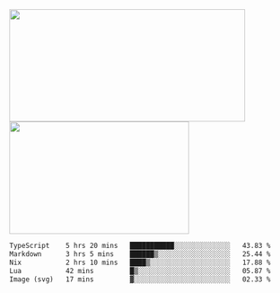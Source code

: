 <a href="https://github.com/anuraghazra/github-readme-stats">
  <img height=200 width=420 align="center" src="https://github-readme-stats.vercel.app/api?username=airRnot1106&hide_title=true&show_icons=true&rank_icon=github" />
</a>
<a href="https://github.com/anuraghazra/convoychat">
  <img height=200 width=320 align="center" src="https://github-readme-stats.vercel.app/api/top-langs/?username=airRnot1106&hide_title=true&layout=compact&hide=html,css" />
</a>

<!--START_SECTION:waka-->

```txt
TypeScript    5 hrs 20 mins   ███████████░░░░░░░░░░░░░░   43.83 %
Markdown      3 hrs 5 mins    ██████▒░░░░░░░░░░░░░░░░░░   25.44 %
Nix           2 hrs 10 mins   ████▒░░░░░░░░░░░░░░░░░░░░   17.88 %
Lua           42 mins         █▒░░░░░░░░░░░░░░░░░░░░░░░   05.87 %
Image (svg)   17 mins         ▓░░░░░░░░░░░░░░░░░░░░░░░░   02.33 %
```

<!--END_SECTION:waka-->

